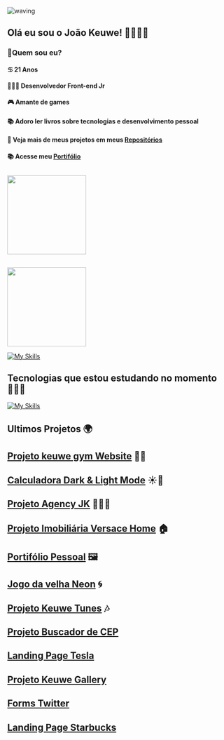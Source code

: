 ![waving](https://capsule-render.vercel.app/api?type=waving&height=200&text=JoaoKeuwe%20&fontAlignY=40&color=gradient)
## Olá eu sou o João Keuwe! 👋👨🏾‍💻
### 🔭Quem sou eu?
#### ♋ 21 Anos
#### 👨🏾‍💻 Desenvolvedor Front-end Jr
#### 🎮 Amante de games
#### 📚 Adoro ler livros sobre tecnologias  e desenvolvimento pessoal
#### 🎨 Veja mais de meus projetos em meus [Repositórios](https://github.com/JoaoKeuwe?tab=repositories)
#### 📚 Acesse meu [Portifólio](https://portifoliokeuwe.netlify.app/)

##
<div>
<a href="https://github.com/JoaoKeuwe">
<img height="180em" src="https://github-readme-stats.vercel.app/api?username=JoaoKeuwe&theme=radical" />
  
##
  
</div>
<img height="180em" src="https://github-readme-stats.vercel.app/api/top-langs/?username=JoaoKeuwe&layout=compact&theme=radical" />
</div>
  
[![My Skills](https://skillicons.dev/icons?i=js,ts,html,css,react,nodejs,mysql,mongodb,redux,bootstrap,docker,vscode,powershell,bash,heroku,linux,git,github,jest,&perline=9)](https://skillicons.dev)
<br>

## Tecnologias que estou estudando no momento 👨🏾‍💻

[![My Skills](https://skillicons.dev/icons?i=vuejs,python,bootstrap,sass&perline=9)](https://skillicons.dev)
<br>

## Ultimos Projetos 🌍

## [Projeto keuwe gym Website](https://gym-website-pi.vercel.app/) 🏋🏾
## [Calculadora Dark & Light Mode](https://calculatorkeuwe.netlify.app) ☀️🌙
## [Projeto Agency JK](https://keuweagency.netlify.app) 👨🏾‍💼
## [Projeto Imobiliária Versace Home](https://imobiliariakeuwe.netlify.app) 🏠
## [Portifólio Pessoal](https://portifoliokeuwe.netlify.app) 🖼️
## [Jogo da velha Neon](https://tourmaline-praline-a4cf56.netlify.app) 🌀
## [Projeto Keuwe Tunes](https://keuwe-tunes.netlify.app) 🎶
## [Projeto Buscador de CEP](https://busca-de-cep.netlify.app)
## [Landing Page Tesla](https://landing-page-tesla.netlify.app)
## [Projeto Keuwe Gallery](https://keuwegalery.netlify.app/)
## [Forms Twitter](https://teal-monstera-8600c4.netlify.app)
## [Landing Page Starbucks](https://landing-page-starbuckss.netlify.app)


